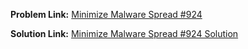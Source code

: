 **Problem Link:** [Minimize Malware Spread #924](https://leetcode.com/problems/minimize-malware-spread/)

**Solution Link:** [Minimize Malware Spread #924 Solution](./Solution.java)